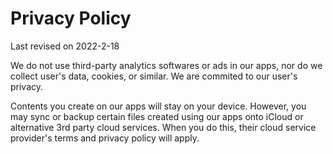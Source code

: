 Privacy Policy
==============

Last revised on 2022-2-18

We do not use third-party analytics softwares or ads in our apps, nor do we collect user's data, cookies, or similar. We are commited to our user's privacy. 

Contents you create on our apps will stay on your device. However, you may sync or backup certain files created using our apps onto iCloud or alternative 3rd party cloud services. When you do this, their cloud service provider's terms and privacy policy will apply. 
